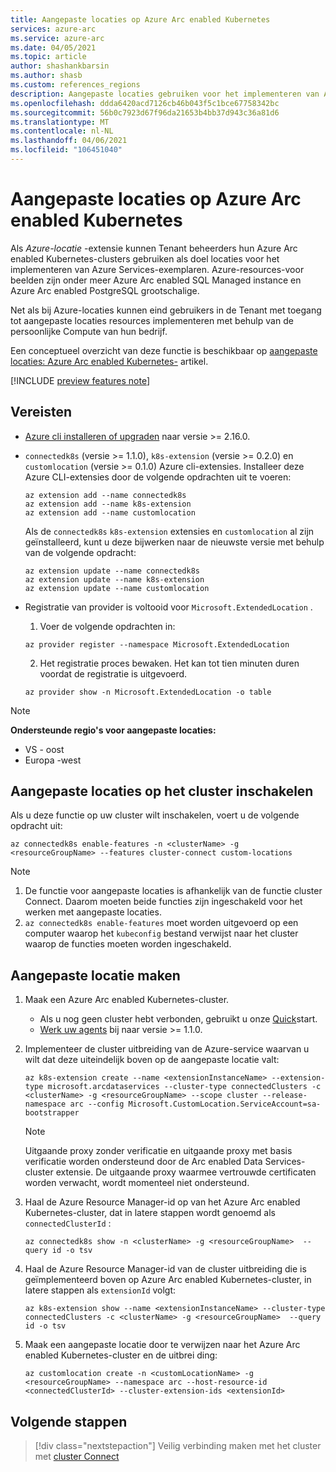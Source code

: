 ```yaml
---
title: Aangepaste locaties op Azure Arc enabled Kubernetes
services: azure-arc
ms.service: azure-arc
ms.date: 04/05/2021
ms.topic: article
author: shashankbarsin
ms.author: shasb
ms.custom: references_regions
description: Aangepaste locaties gebruiken voor het implementeren van Azure PaaS Services op Azure-Kubernetes-clusters die zijn ingeschakeld
ms.openlocfilehash: ddda6420acd7126cb46b043f5c1bce67758342bc
ms.sourcegitcommit: 56b0c7923d67f96da21653b4bb37d943c36a81d6
ms.translationtype: MT
ms.contentlocale: nl-NL
ms.lasthandoff: 04/06/2021
ms.locfileid: "106451040"
---
```

# <a name="custom-locations-on-azure-arc-enabled-kubernetes"></a>Aangepaste locaties op Azure Arc enabled Kubernetes

Als *Azure-locatie* -extensie kunnen Tenant beheerders hun Azure Arc enabled Kubernetes-clusters gebruiken als doel locaties voor het implementeren van Azure Services-exemplaren. Azure-resources-voor beelden zijn onder meer Azure Arc enabled SQL Managed instance en Azure Arc enabled PostgreSQL grootschalige.

Net als bij Azure-locaties kunnen eind gebruikers in de Tenant met toegang tot aangepaste locaties resources implementeren met behulp van de persoonlijke Compute van hun bedrijf.

Een conceptueel overzicht van deze functie is beschikbaar op [aangepaste locaties: Azure Arc enabled Kubernetes-](conceptual-custom-locations.md) artikel.

[!INCLUDE [preview features note](./includes/preview/preview-callout.md)]

## <a name="prerequisites"></a>Vereisten

- [Azure cli installeren of upgraden](https://docs.microsoft.com/cli/azure/install-azure-cli) naar versie >= 2.16.0.

- `connectedk8s` (versie >= 1.1.0), `k8s-extension` (versie >= 0.2.0) en `customlocation` (versie >= 0.1.0) Azure cli-extensies. Installeer deze Azure CLI-extensies door de volgende opdrachten uit te voeren:
  
    ```azurecli
    az extension add --name connectedk8s
    az extension add --name k8s-extension
    az extension add --name customlocation
    ```
    
    Als de `connectedk8s` `k8s-extension` extensies en `customlocation` al zijn geïnstalleerd, kunt u deze bijwerken naar de nieuwste versie met behulp van de volgende opdracht:

    ```azurecli
    az extension update --name connectedk8s
    az extension update --name k8s-extension
    az extension update --name customlocation
    ```

- Registratie van provider is voltooid voor `Microsoft.ExtendedLocation` .
    1. Voer de volgende opdrachten in:
    
    ```azurecli
    az provider register --namespace Microsoft.ExtendedLocation
    ```

    2. Het registratie proces bewaken. Het kan tot tien minuten duren voordat de registratie is uitgevoerd.
    
    ```azurecli
    az provider show -n Microsoft.ExtendedLocation -o table
    ```

>[!NOTE]
>**Ondersteunde regio's voor aangepaste locaties:**
>* VS - oost
>* Europa -west

## <a name="enable-custom-locations-on-cluster"></a>Aangepaste locaties op het cluster inschakelen

Als u deze functie op uw cluster wilt inschakelen, voert u de volgende opdracht uit:

```console
az connectedk8s enable-features -n <clusterName> -g <resourceGroupName> --features cluster-connect custom-locations
```

> [!NOTE]
> 1. De functie voor aangepaste locaties is afhankelijk van de functie cluster Connect. Daarom moeten beide functies zijn ingeschakeld voor het werken met aangepaste locaties.
> 2. `az connectedk8s enable-features` moet worden uitgevoerd op een computer waarop het `kubeconfig` bestand verwijst naar het cluster waarop de functies moeten worden ingeschakeld.

## <a name="create-custom-location"></a>Aangepaste locatie maken

1. Maak een Azure Arc enabled Kubernetes-cluster.
    - Als u nog geen cluster hebt verbonden, gebruikt u onze [Quick](quickstart-connect-cluster.md)start.
    - [Werk uw agents](agent-upgrade.md#manually-upgrade-agents) bij naar versie >= 1.1.0.

1. Implementeer de cluster uitbreiding van de Azure-service waarvan u wilt dat deze uiteindelijk boven op de aangepaste locatie valt:

    ```azurecli
    az k8s-extension create --name <extensionInstanceName> --extension-type microsoft.arcdataservices --cluster-type connectedClusters -c <clusterName> -g <resourceGroupName> --scope cluster --release-namespace arc --config Microsoft.CustomLocation.ServiceAccount=sa-bootstrapper
    ```

    > [!NOTE]
    > Uitgaande proxy zonder verificatie en uitgaande proxy met basis verificatie worden ondersteund door de Arc enabled Data Services-cluster extensie. De uitgaande proxy waarmee vertrouwde certificaten worden verwacht, wordt momenteel niet ondersteund.

1. Haal de Azure Resource Manager-id op van het Azure Arc enabled Kubernetes-cluster, dat in latere stappen wordt genoemd als `connectedClusterId` :

    ```azurecli
    az connectedk8s show -n <clusterName> -g <resourceGroupName>  --query id -o tsv
    ```

1. Haal de Azure Resource Manager-id van de cluster uitbreiding die is geïmplementeerd boven op Azure Arc enabled Kubernetes-cluster, in latere stappen als `extensionId` volgt:

    ```azurecli
    az k8s-extension show --name <extensionInstanceName> --cluster-type connectedClusters -c <clusterName> -g <resourceGroupName>  --query id -o tsv
    ```

1. Maak een aangepaste locatie door te verwijzen naar het Azure Arc enabled Kubernetes-cluster en de uitbrei ding:

    ```azurecli
    az customlocation create -n <customLocationName> -g <resourceGroupName> --namespace arc --host-resource-id <connectedClusterId> --cluster-extension-ids <extensionId>
    ```

## <a name="next-steps"></a>Volgende stappen

> [!div class="nextstepaction"]
> Veilig verbinding maken met het cluster met [cluster Connect](cluster-connect.md)